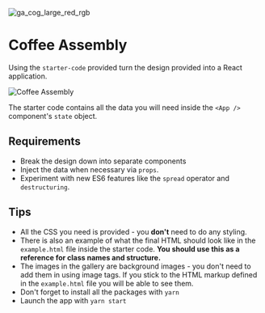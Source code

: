 ![ga_cog_large_red_rgb](https://cloud.githubusercontent.com/assets/40461/8183776/469f976e-1432-11e5-8199-6ac91363302b.png)

# Coffee Assembly

Using the `starter-code` provided turn the design provided into a React application.

![Coffee Assembly](https://user-images.githubusercontent.com/12997768/31618359-a34ff65a-b289-11e7-9e5f-26b22a681cfd.jpg)

The starter code contains all the data you will need inside the `<App />` component's `state` object.

## Requirements

- Break the design down into separate components
- Inject the data when necessary via `props`.
- Experiment with new ES6 features like the `spread` operator and `destructuring`.

## Tips

* All the CSS you need is provided - you **don't** need to do any styling.
* There is also an example of what the final HTML should look like in the `example.html` file inside the starter code. **You should use this as a reference for class names and structure.**
* The images in the gallery are background images - you don't need to add them in using image tags. If you stick to the HTML markup defined in the `example.html` file you will be able to see them.
* Don't forget to install all the packages with `yarn`
* Launch the app with `yarn start`
